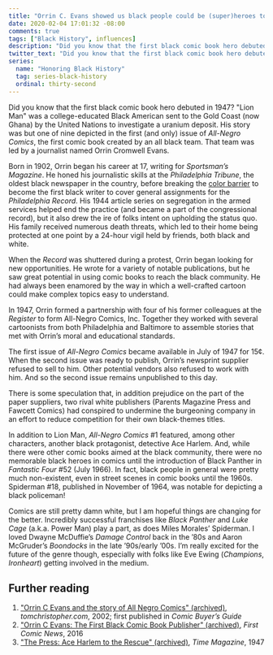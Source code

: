 ```yaml
---
title: "Orrin C. Evans showed us black people could be (super)heroes too"
date: 2020-02-04 17:01:32 -08:00
comments: true
tags: ["Black History", influences]
description: "Did you know that the first black comic book hero debuted in 1947?"
twitter_text: "Did you know that the first black comic book hero debuted in 1947?"
series:
  name: "Honoring Black History"
  tag: series-black-history
  ordinal: thirty-second
---
```


Did you know that the first black comic book hero debuted in 1947? "Lion Man" was a college-educated Black American sent to the Gold Coast (now Ghana) by the United Nations to investigate a uranium deposit. His story was but one of nine depicted in the first (and only) issue of <cite>All-Negro Comics</cite>, the first comic book created by an all black team. That team was led by a journalist named Orrin Cromwell Evans.

<!-- more -->

Born in 1902, Orrin began his career at 17, writing for <cite>Sportsman’s Magazine</cite>. He honed his journalistic skills at the <cite>Philadelphia Tribune</cite>, the oldest black newspaper in the country, before breaking the [color barrier](https://www.thefreedictionary.com/Color+barrier) to become the first black writer to cover general assignments for the <cite>Philadelphia Record</cite>. His 1944 article series on segregation in the armed services helped end the practice (and became a part of the congressional record), but it also drew the ire of folks intent on upholding the status quo. His family received numerous death threats, which led to their home being protected at one point by a 24-hour vigil held by friends, both black and white.

When the <cite>Record</cite> was shuttered during a protest, Orrin began looking for new opportunities. He wrote for a variety of notable publications, but he saw great potential in using comic books to reach the black community. He had always been enamored by the way in which a well-crafted cartoon could make complex topics easy to understand.

In 1947, Orrin formed a partnership with four of his former colleagues at the <cite>Register</cite> to form All-Negro Comics, Inc. Together they worked with several cartoonists from both Philadelphia and Baltimore to assemble stories that met with Orrin’s moral and educational standards.

The first issue of <cite>All-Negro Comics</cite> became available in July of 1947 for 15¢. When the second issue was ready to publish, Orrin’s newsprint supplier refused to sell to him. Other potential vendors also refused to work with him. And so the second issue remains unpublished to this day.

There is some speculation that, in addition prejudice on the part of the paper suppliers, two rival white publishers (Parents Magazine Press and Fawcett Comics) had conspired to undermine the burgeoning company in an effort to reduce competition for their own black-themes titles.

In addition to Lion Man, <cite>All-Negro Comics</cite> #1 featured, among other characters, another black protagonist, detective Ace Harlem. And, while there were other comic books aimed at the black community, there were no memorable black heroes in comics until the introduction of Black Panther in <cite>Fantastic Four</cite> #52 (July 1966). In fact, black people in general were pretty much non-existent, even in street scenes in comic books until the 1960s. Spiderman #18, published in November of 1964, was notable for depicting a black policeman!

Comics are still pretty damn white, but I am hopeful things are changing for the better. Incredibly successful franchises like <cite>Black Panther</cite> and <cite>Luke Cage</cite> (a.k.a. Power Man) play a part, as does Miles Morales’ Spiderman. I loved Dwayne McDuffie’s <cite>Damage Control</cite> back in the ’80s and Aaron McGruder’s <cite>Boondocks</cite> in the late ’90s/early ’00s. I’m really excited for the future of the genre though, especially with folks like Eve Ewing (<cite>Champions</cite>, <cite>Ironheart</cite>) getting involved in the medium.

## Further reading

1. ["Orrin C Evans and the story of All Negro Comics" (archived)](https://web.archive.org/web/20090307212906/http://www.tomchristopher.com/?op=home%2FComic+History%2FOrrin+C.+Evans+and+The+Story+of+All+Negro+Comics), <cite>tomchristopher.com</cite>, 2002; first published in <cite>Comic Buyer’s Guide</cite>
2. ["Orrin C Evans: The First Black Comic Book Publisher" (archived)](https://web.archive.org/web/20160306045620/http://www.firstcomicsnews.com/?p=98138), <cite>First Comic News</cite>, 2016
3. ["The Press: Ace Harlem to the Rescue" (archived)](https://web.archive.org/web/20100424121454/http://www.time.com/time/magazine/article/0%2C9171%2C779181%2C00.html), <cite>Time Magazine</cite>, 1947